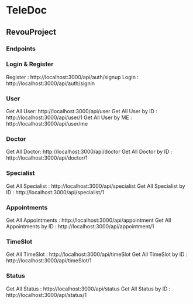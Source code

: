 # TeleDoc

## RevouProject

### Endpoints

### Login & Register

Register : http://localhost:3000/api/auth/signup
Login : http://localhost:3000/api/auth/signin

### User

Get All User: http://localhost:3000/api/user
Get All User by ID : http://localhost:3000/api/user/1
Get All User by ME : http://localhost:3000/api/user/me

### Doctor

Get All Doctor: http://localhost:3000/api/doctor
Get All Doctor by ID : http://localhost:3000/api/doctor/1

### Specialist

Get All Specialist : http://localhost:3000/api/specialist
Get All Specialist by ID : http://localhost:3000/api/specialist/1

### Appointments

Get All Appointments : http://localhost:3000/api/appointment
Get All Appointments by ID : http://localhost:3000/api/appointment/1

### TimeSlot

Get All TimeSlot : http://localhost:3000/api/timeSlot
Get All TimeSlot by ID : http://localhost:3000/api/timeSlot/1

### Status

Get All Status : http://localhost:3000/api/status
Get All Status by ID : http://localhost:3000/api/status/1

